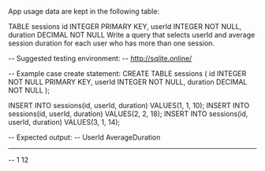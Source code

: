 App usage data are kept in the following table:

TABLE sessions
  id INTEGER PRIMARY KEY,
  userId INTEGER NOT NULL,
  duration DECIMAL NOT NULL
Write a query that selects userId and average session duration for each user who has more than one session.

-- Suggested testing environment: 
-- http://sqlite.online/

-- Example case create statement:
CREATE TABLE sessions (
  id INTEGER NOT NULL PRIMARY KEY,
  userId INTEGER NOT NULL,
  duration DECIMAL NOT NULL
);

INSERT INTO sessions(id, userId, duration) VALUES(1, 1, 10);
INSERT INTO sessions(id, userId, duration) VALUES(2, 2, 18);
INSERT INTO sessions(id, userId, duration) VALUES(3, 1, 14);

-- Expected output:
-- UserId  AverageDuration
-- -----------------------
-- 1       12